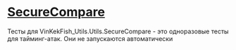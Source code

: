 # [SecureCompare](SecureCompare)

Тесты для VinKekFish_Utils.Utils.SecureCompare - это одноразовые тесты для тайминг-атак. Они не запускаются автоматически

